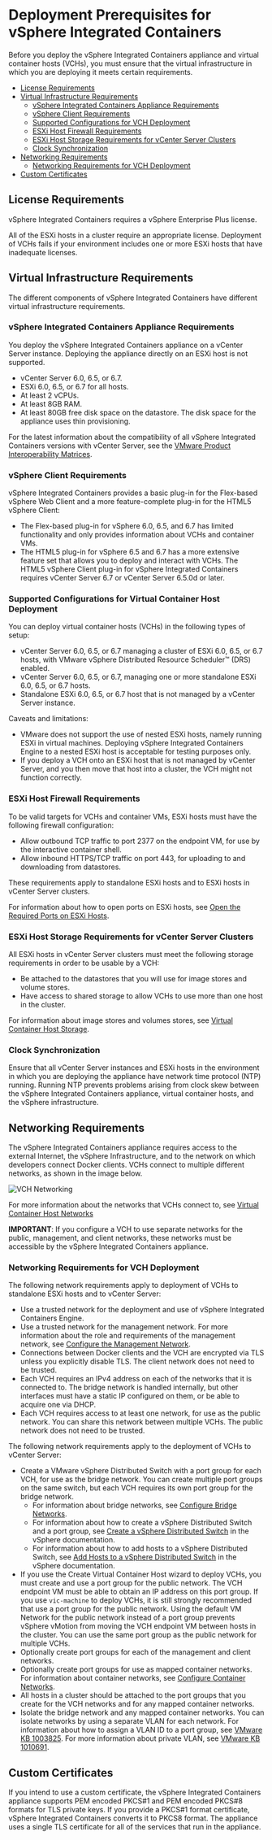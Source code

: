 # Deployment Prerequisites for vSphere Integrated Containers #

Before you deploy the vSphere Integrated Containers appliance and virtual container hosts (VCHs), you must ensure that the virtual infrastructure in which you are deploying it meets certain requirements.

- [License Requirements](#license)
- [Virtual Infrastructure Requirements](#vireqs)
  - [vSphere Integrated Containers Appliance Requirements](#appliancereqs)
  - [vSphere Client Requirements](#client)
  - [Supported Configurations for VCH Deployment](#configs)
  - [ESXi Host Firewall Requirements](#firewall)
  - [ESXi Host Storage Requirements for vCenter Server Clusters](#storage)
  - [Clock Synchronization](#clocksync)
- [Networking Requirements](#networkreqs)
  - [Networking Requirements for VCH Deployment](#vchnetworkreqs)
- [Custom Certificates](#customcerts)

## License Requirements <a id="license"></a>
vSphere Integrated Containers requires a vSphere Enterprise Plus license.

All of the ESXi hosts in a cluster require an appropriate license. Deployment of VCHs fails if your environment includes one or more ESXi hosts that have inadequate licenses. 

## Virtual Infrastructure Requirements <a id="vireqs"></a>

The different components of vSphere Integrated Containers have different virtual infrastructure requirements.

### vSphere Integrated Containers Appliance Requirements <a id="appliancereqs"></a>

You deploy the vSphere Integrated Containers appliance on a vCenter Server instance. Deploying the appliance directly on an ESXi host is not supported.

- vCenter Server 6.0, 6.5, or 6.7.
- ESXi 6.0, 6.5, or 6.7 for all hosts.
- At least 2 vCPUs.
- At least 8GB RAM.
- At least 80GB free disk space on the datastore. The disk space for the appliance uses thin provisioning.

For the latest information about the compatibility of all vSphere Integrated Containers versions with vCenter Server, see the [VMware Product Interoperability Matrices](https://partnerweb.vmware.com/comp_guide2/sim/interop_matrix.php#interop&149=&2=).

### vSphere Client Requirements <a id="client"></a>

vSphere Integrated Containers provides a basic plug-in for the Flex-based vSphere Web Client and a more feature-complete plug-in for the HTML5 vSphere Client: 

- The Flex-based plug-in for vSphere 6.0, 6.5, and 6.7 has limited functionality and only provides information about VCHs and container VMs. 
- The HTML5 plug-in for vSphere 6.5 and 6.7 has a more extensive feature set that allows you to deploy and interact with VCHs. The HTML5 vSphere Client plug-in for vSphere Integrated Containers requires vCenter Server 6.7 or vCenter Server 6.5.0d or later.

### Supported Configurations for Virtual Container Host Deployment <a id="configs"></a>

You can deploy virtual container hosts (VCHs) in the following types of setup:

* vCenter Server 6.0, 6.5, or 6.7 managing a cluster of ESXi  6.0, 6.5, or 6.7 hosts, with VMware vSphere Distributed Resource Scheduler&trade; (DRS) enabled.
* vCenter Server 6.0, 6.5, or 6.7, managing one or more standalone ESXi 6.0, 6.5, or 6.7 hosts.
* Standalone ESXi 6.0, 6.5, or 6.7 host that is not managed by a vCenter Server instance.

Caveats and limitations:

- VMware does not support the use of nested ESXi hosts, namely running ESXi in virtual machines. Deploying vSphere Integrated Containers Engine to a nested ESXi host is acceptable for testing purposes only.
- If you deploy a VCH onto an ESXi host that is not managed by vCenter Server, and you then move that host into a cluster, the VCH might not function correctly.

### ESXi Host Firewall Requirements <a id="firewall"></a>

To be valid targets for VCHs and container VMs, ESXi hosts must have the following firewall configuration:
- Allow outbound TCP traffic to port 2377 on the endpoint VM, for use by the interactive container shell.
- Allow inbound HTTPS/TCP traffic on port 443, for uploading to and downloading from datastores.

These requirements apply to standalone ESXi hosts and to ESXi hosts in vCenter Server clusters.

For information about how to open ports on ESXi hosts, see [Open the Required Ports on ESXi Hosts](open_ports_on_hosts.md).

### ESXi Host Storage Requirements for vCenter Server Clusters <a id="storage"></a>

All ESXi hosts in vCenter Server clusters must meet the following storage requirements in order to be usable by a VCH:

- Be attached to the datastores that you will use for image stores and volume stores. 
- Have access to shared storage to allow VCHs to use more than one host in the cluster.

For information about image stores and volumes stores, see [Virtual Container Host Storage](vch_storage.md).

### Clock Synchronization <a id="clocksync"></a>

Ensure that all vCenter Server instances and ESXi hosts in the environment in which you are deploying the appliance have network time protocol (NTP) running. Running NTP prevents problems arising from clock skew between the vSphere Integrated Containers appliance, virtual container hosts, and the vSphere infrastructure.

## Networking Requirements  <a id="networkreqs"></a>

The vSphere Integrated Containers appliance requires access to the external Internet, the vSphere Infrastructure, and to the network on which developers connect Docker clients. VCHs connect to multiple different networks, as shown in the image below.

![VCH Networking](graphics/vic_networking.png)

For more information about the networks that VCHs connect to, see [Virtual Container Host Networks](vch_networking.md)

**IMPORTANT**: If you configure a VCH to use separate networks for the public, management, and client networks, these networks must be accessible by the vSphere Integrated Containers appliance.

### Networking Requirements for VCH Deployment <a id="vchnetworkreqs"></a>

The following network requirements apply to deployment of VCHs to standalone ESXi hosts and to vCenter Server:

- Use a trusted network for the deployment and use of vSphere Integrated Containers Engine.
- Use a trusted network for the management network. For more information about the role and requirements of the management network, see [Configure the Management Network](mgmt_network.md).
- Connections between Docker clients and the VCH are encrypted via TLS unless you explicitly disable TLS. The client network does not need to be trusted.
- Each VCH requires an IPv4 address on each of the networks that it is connected to. The bridge network is handled internally, but other interfaces must have a static IP configured on them, or be able to acquire one via DHCP.
- Each VCH requires access to at least one network, for use as the public network. You can share this network between multiple VCHs. The public network does not need to be trusted.

The following network requirements apply to the deployment of VCHs to vCenter Server: 
 
- Create a VMware vSphere Distributed Switch with a port group for each VCH, for use as the bridge network. You can create multiple port groups on the same switch, but each VCH requires its own port group for the bridge network. 
  - For information about bridge networks, see [Configure Bridge Networks](bridge_network.md). 
  - For information about how to create a vSphere Distributed Switch and a port group, see [Create a vSphere Distributed Switch](https://docs.vmware.com/en/VMware-vSphere/6.7/com.vmware.vsphere.networking.doc/GUID-D21B3241-0AC9-437C-80B1-0C8043CC1D7D.html) in the vSphere  documentation. 
  - For information about how to add hosts to a vSphere Distributed Switch, see [Add Hosts to a vSphere Distributed Switch](https://docs.vmware.com/en/VMware-vSphere/6.7/com.vmware.vsphere.networking.doc/GUID-E90C1B0D-82CB-4A3D-BE1B-0FDCD6575725.html) in the vSphere  documentation.
- If you use the Create Virtual Container Host wizard to deploy VCHs, you must create and use a port group for the public network. The VCH endpoint VM must be able to obtain an IP address on this port group. If you use `vic-machine` to deploy VCHs, it is still strongly recommended that use a port group for the public network. Using the default VM Network for the public network instead of a port group prevents vSphere vMotion from moving the VCH endpoint VM between hosts in the cluster. You can use the same port group as the public network for multiple VCHs.
- Optionally create port groups for each of the management and client networks. 
- Optionally create port groups for use as mapped container networks. For information about container networks, see [Configure Container Networks](container_networks.md). 
- All hosts in a cluster should be attached to the port groups that you create for the VCH networks and for any mapped container networks.
- Isolate the bridge network and any mapped container networks. You can isolate networks by using a separate VLAN for each network. For information about how to assign a VLAN ID to a port group, see [VMware KB 1003825](https://kb.vmware.com/kb/1003825). For more information about private VLAN, see [VMware KB 1010691](https://kb.vmware.com/kb/1010691).

## Custom Certificates <a id="customcerts"></a>

If you intend to use a custom certificate, the vSphere Integrated Containers appliance supports PEM encoded PKCS#1 and PEM encoded PKCS#8 formats for TLS private keys. If you provide a PKCS#1 format certificate, vSphere Integrated Containers converts it to PKCS8 format. The appliance uses a single TLS certificate for all of the services that run in the appliance.